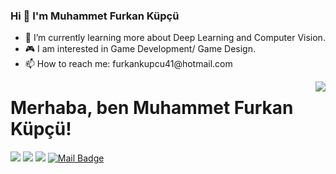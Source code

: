 
### Hi 👋 I'm Muhammet Furkan Küpçü

<ul>
      <li>📖 I’m currently learning more about Deep Learning and Computer Vision. </li>
      <li>🎮 I am interested in Game Development/ Game Design. </li>
      <li>📫 How to reach me: furkankupcu41@hotmail.com</li>
</ul>

<img align='right' src="https://github-readme-stats.vercel.app/api?username=furkankupcu&show_icons=true">

# Merhaba, ben Muhammet Furkan Küpçü! 

[![](https://img.shields.io/badge/twitter-%231DA1F2.svg?&style=for-the-badge&logo=twitter&logoColor=white)](https://twitter.com/furkankupcu41)
[![](https://img.shields.io/badge/linkedin-%230077B5.svg?&style=for-the-badge&logo=linkedin&logoColor=white)](https://www.linkedin.com/in/muhammet-furkan-kupcu/)
[![](https://img.shields.io/badge/medium-%2312100E.svg?&style=for-the-badge&logo=medium&logoColor=white)](https://medium.com/@furkankupcu41)
[![Mail Badge](https://img.shields.io/badge/furkankupcu41@gmail.com-c14438?style=for-the-badge&logo=Gmail&logoColor=white&link=mailto:furkankupcu41@gmail.com)](mailto:furkankupcu41@gmail.com)
